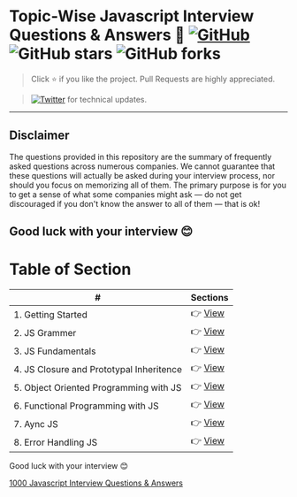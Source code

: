 # Topic-Wise Javascript Interview Questions & Answers 🌹 [![GitHub](https://img.shields.io/github/license/nikhilrstg18/iq?color=blue)](https://github.com/nikhilrstg18/iq/blob/master/LICENSE.md) ![GitHub stars](https://img.shields.io/github/stars/nikhilrstg18/iq) ![GitHub forks](https://img.shields.io/github/forks/nikhilrstg18/iq)

> Click :star: if you like the project. Pull Requests are highly appreciated.

> [![Twitter](https://img.shields.io/twitter/follow/rustagi_nikhil?label=Follow%20%40rustagi_nikhil&style=social)](https://twitter.com/rustagi_nikhil) for technical updates.

---

## Disclaimer

The questions provided in this repository are the summary of frequently asked questions across numerous companies. We cannot guarantee that these questions will actually be asked during your interview process, nor should you focus on memorizing all of them. The primary purpose is for you to get a sense of what some companies might ask — do not get discouraged if you don't know the answer to all of them ⁠— that is ok!

Good luck with your interview 😊
---
# Table of Section
| #                                        | Sections                       |
| ---------------------------------------- | ------------------------------ |
| 1. Getting Started                       | 👉 [View](./getting-started.md) |
| 2. JS Grammer                            | 👉 [View](./basics.md)          |
| 3. JS Fundamentals                       | 👉 [View](./fundamentals.md)    |
| 4. JS Closure and Prototypal Inheritence | 👉 [View](./2-pillars.md)       |
| 5. Object Oriented Programming with JS   | 👉 [View](./oop-js.md)          |
| 6. Functional Programming with JS        | 👉 [View](./fp-js.md)           |
| 7. Aync JS                               | 👉 [View](./async-js.md)        |
| 8. Error Handling JS                     | 👉 [View](./error-js.md)        |


Good luck with your interview 😊

[1000 Javascript Interview Questions & Answers](./iq.md)


